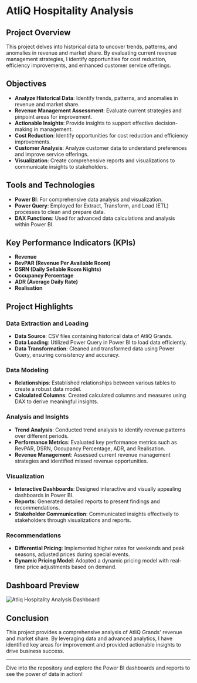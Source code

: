 # AtliQ Hospitality Analysis


## Project Overview

This project delves into historical data to uncover trends, patterns, and anomalies in revenue and market share. By evaluating current revenue management strategies, I identify opportunities for cost reduction, efficiency improvements, and enhanced customer service offerings.

## Objectives

- **Analyze Historical Data**: Identify trends, patterns, and anomalies in revenue and market share.
- **Revenue Management Assessment**: Evaluate current strategies and pinpoint areas for improvement.
- **Actionable Insights**: Provide insights to support effective decision-making in management.
- **Cost Reduction**: Identify opportunities for cost reduction and efficiency improvements.
- **Customer Analysis**: Analyze customer data to understand preferences and improve service offerings.
- **Visualization**: Create comprehensive reports and visualizations to communicate insights to stakeholders.

## Tools and Technologies

- **Power BI**: For comprehensive data analysis and visualization.
- **Power Query**: Employed for Extract, Transform, and Load (ETL) processes to clean and prepare data.
- **DAX Functions**: Used for advanced data calculations and analysis within Power BI.

## Key Performance Indicators (KPIs)

- **Revenue**
- **RevPAR (Revenue Per Available Room)**
- **DSRN (Daily Sellable Room Nights)**
- **Occupancy Percentage**
- **ADR (Average Daily Rate)**
- **Realisation**

## Project Highlights

### Data Extraction and Loading

- **Data Source**: CSV files containing historical data of AtliQ Grands.
- **Data Loading**: Utilized Power Query in Power BI to load data efficiently.
- **Data Transformation**: Cleaned and transformed data using Power Query, ensuring consistency and accuracy.

### Data Modeling

- **Relationships**: Established relationships between various tables to create a robust data model.
- **Calculated Columns**: Created calculated columns and measures using DAX to derive meaningful insights.

### Analysis and Insights

- **Trend Analysis**: Conducted trend analysis to identify revenue patterns over different periods.
- **Performance Metrics**: Evaluated key performance metrics such as RevPAR, DSRN, Occupancy Percentage, ADR, and Realisation.
- **Revenue Management**: Assessed current revenue management strategies and identified missed revenue opportunities.

### Visualization

- **Interactive Dashboards**: Designed interactive and visually appealing dashboards in Power BI.
- **Reports**: Generated detailed reports to present findings and recommendations.
- **Stakeholder Communication**: Communicated insights effectively to stakeholders through visualizations and reports.

### Recommendations

- **Differential Pricing**: Implemented higher rates for weekends and peak seasons, adjusted prices during special events.
- **Dynamic Pricing Model**: Adopted a dynamic pricing model with real-time price adjustments based on demand.

## Dashboard Preview

![Atliq Hospitality Analysis Dashboard](https://github.com/user-attachments/assets/8a931414-a0b0-4a3a-a62a-c67c6bb9ac5f)

## Conclusion

This project provides a comprehensive analysis of AtliQ Grands' revenue and market share. By leveraging data and advanced analytics, I have identified key areas for improvement and provided actionable insights to drive business success.

---

Dive into the repository and explore the Power BI dashboards and reports to see the power of data in action!
